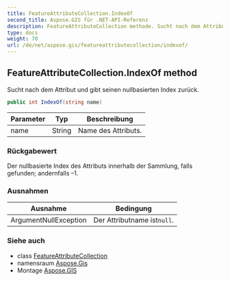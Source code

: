 ```yaml
---
title: FeatureAttributeCollection.IndexOf
second_title: Aspose.GIS für .NET-API-Referenz
description: FeatureAttributeCollection methode. Sucht nach dem Attribut und gibt seinen nullbasierten Index zurück.
type: docs
weight: 70
url: /de/net/aspose.gis/featureattributecollection/indexof/
---
```

## FeatureAttributeCollection.IndexOf method

Sucht nach dem Attribut und gibt seinen nullbasierten Index zurück.

```csharp
public int IndexOf(string name)
```

| Parameter | Typ | Beschreibung |
| --- | --- | --- |
| name | String | Name des Attributs. |

### Rückgabewert

Der nullbasierte Index des Attributs innerhalb der Sammlung, falls gefunden; andernfalls –1.

### Ausnahmen

| Ausnahme | Bedingung |
| --- | --- |
| ArgumentNullException | Der Attributname ist`null`. |

### Siehe auch

* class [FeatureAttributeCollection](../)
* namensraum [Aspose.Gis](../../featureattributecollection/)
* Montage [Aspose.GIS](../../../)


